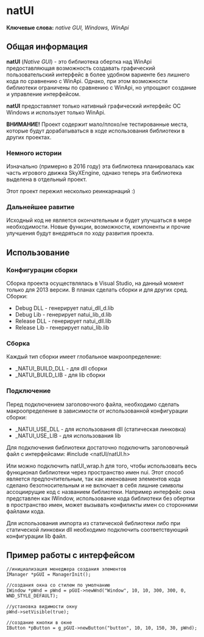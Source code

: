 # natUI
**Ключевые слова:** *native GUI, Windows, WinApi*

## Общая информация
**natUI** (*Native GUI*) - это библиотека обертка над WinApi предоставляющая возможность создавать графический пользовательский интерфейс в более удобном вариенте без лишнего кода по сравнению с WinApi. Однако, при этом возможности библиотеки ограничены по сравнению с WinApi, но упрощают создание и управление интерфейсом.

**natUI** предоставляет только нативный графический интерфейс ОС Windows и использует только WinApi.

**ВНИМАНИЕ!** Проект содержит мало/плохо/не тестированные места, которые будут дорабатываться в ходе использования библиотеки в других проектах.

### Немного истории
Изначально (примерно в 2016 году) эта библиотека планировалась как часть игрового движка SkyXEngine, однако теперь эта библиотека выделена в отдельный проект.

Этот проект пережил несколько реинкарнаций :)

### Дальнейшее равитие
Исходный код не является окончательным и будет улучшаться в мере необходимости. Новые функции, возможности, компоненты и прочие улучшения будут внедряться по ходу развития проекта.

## Использование
### Конфигурации сборки
Сборка проекта осуществлялась в Visual Studio, на данный момент только для 2013 версии. В планах сделать сборки и для других сред.
Сборки:
* Debug DLL - генерирует natui_dll_d.lib
* Debug Lib - генерирует natui_lib_d.lib
* Release DLL - генерирует natui_dll.lib
* Release Lib - генерирует natui_lib.lib

### Сборка
Каждый тип сборки имеет глобальное макроопределение:
* _NATUI_BUILD_DLL - для dll сборки
* _NATUI_BUILD_LIB - для lib сборки

### Подключение
Перед подключением заголовочного файла, необходимо сделать макроопределение в зависимости от использованной конфигурации сборки:
* _NATUI_USE_DLL - для использования dll (статическая линковка)
* _NATUI_USE_LIB - для использования lib

Для подключения библиотеки достаточно подключить заголовочный файл с интерфейсами:
	#include <natUI/natUI.h>

Или можно подключить natUI_wrap.h для того, чтобы использовать весь функционал библиотеки через пространство имен nui. Этот способ является предпочтительным, так как именование элементов кода сделано безотносительным и не включает в себя лишние символы ассоциирущие код с названием библиотеки. Например интерфейс окна представлен как IWindow, использование кода библиотеки без обертки в пространство имен, может вызывать конфиликты имен со сторонними файлами кода.

Для использования импорта из статической библиотеки либо при статической линковки dll необходимо подключить соответствующий конфигурации lib файл.

## Пример работы с интерфейсом
	//инициализация менеджера создания элементов
	IManager *pGUI = ManagerInit();
	
	//создания окна со стилем по умолчанию
	IWindow *pWnd = pWnd = pGUI->newWnd("Window", 10, 10, 300, 300, 0, WND_STYLE_DEFAULT);
	
	//установка видимости окну
	pWnd->setVisible(true);
	
	//создание кнопки в окне
	IButton *pButton = g_pGUI->newButton("button", 10, 10, 150, 30, pWnd);
